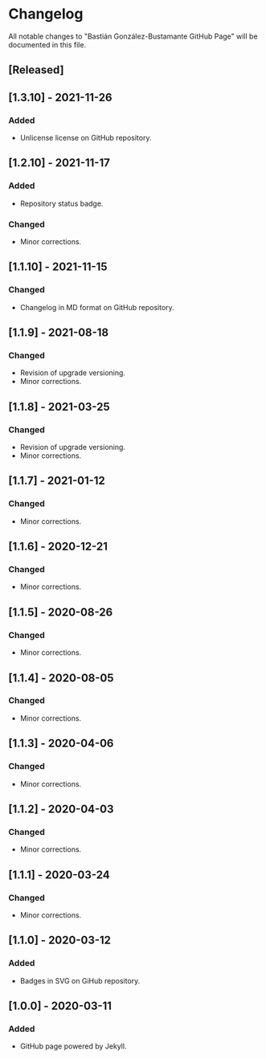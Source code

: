 # Changelog
All notable changes to "Bastián González-Bustamante GitHub Page" will be documented in this file.

## [Released]

## [1.3.10] - 2021-11-26
### Added
- Unlicense license on GitHub repository.

## [1.2.10] - 2021-11-17
### Added
- Repository status badge.
### Changed
- Minor corrections.

## [1.1.10] - 2021-11-15
### Changed
- Changelog in MD format on GitHub repository.

## [1.1.9] - 2021-08-18
### Changed
- Revision of upgrade versioning.
- Minor corrections.

## [1.1.8] - 2021-03-25
### Changed
- Revision of upgrade versioning.
- Minor corrections.

## [1.1.7] - 2021-01-12
### Changed
- Minor corrections.

## [1.1.6] - 2020-12-21
### Changed
- Minor corrections.

## [1.1.5] - 2020-08-26
### Changed
- Minor corrections.

## [1.1.4] - 2020-08-05
### Changed
- Minor corrections.

## [1.1.3] - 2020-04-06
### Changed
- Minor corrections.

## [1.1.2] - 2020-04-03
### Changed
- Minor corrections.

## [1.1.1] - 2020-03-24
### Changed
- Minor corrections.

## [1.1.0] - 2020-03-12
### Added
- Badges in SVG on GiHub repository.

## [1.0.0] - 2020-03-11
### Added
- GitHub page powered by Jekyll.

